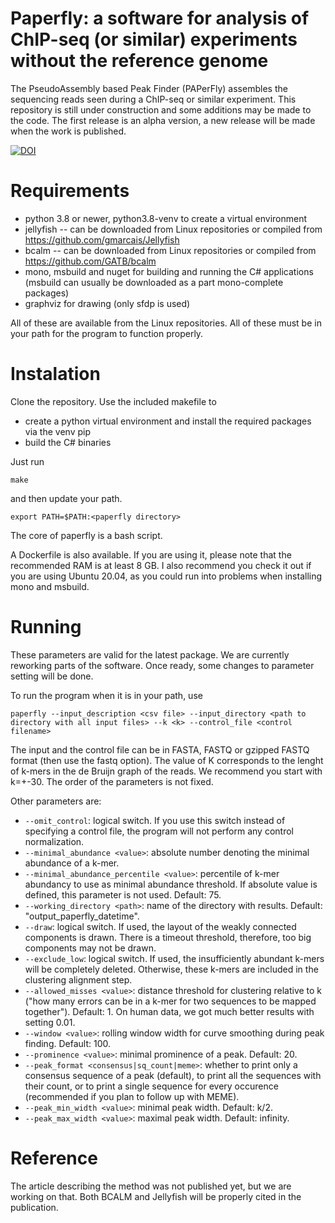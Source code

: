 # Paperfly: a software for analysis of ChIP-seq (or similar) experiments without the reference genome

The PseudoAssembly based Peak Finder (PAPerFly) assembles the sequencing reads seen during a ChIP-seq or similar experiment. 
This repository is still under construction and some additions may be made to the code. The first release is an alpha version, a new release will be made when the work is published.

[![DOI](https://zenodo.org/badge/DOI/10.5281/zenodo.6379332.svg)](https://doi.org/10.5281/zenodo.6379332)


# Requirements
- python 3.8 or newer, python3.8-venv to create a virtual environment
- jellyfish -- can be downloaded from Linux repositories or compiled from https://github.com/gmarcais/Jellyfish
- bcalm -- can be downloaded from Linux repositories or compiled from https://github.com/GATB/bcalm
- mono, msbuild and nuget for building and running the C# applications (msbuild can usually be downloaded as a part mono-complete packages)
- graphviz for drawing (only sfdp is used)

All of these are available from the Linux repositories. All of these must be in your path for the program to function properly.

# Instalation
Clone the repository. Use the included makefile to 
- create a python virtual environment and install the required packages via the venv pip
- build the C# binaries

Just run 
```
make
```
and then update your path. 
```
export PATH=$PATH:<paperfly directory>
```

The core of paperfly is a bash script.

A Dockerfile is also available. If you are using it, please note that the recommended RAM is at least 8 GB. 
I also recommend you check it out if you are using Ubuntu 20.04, as you could run into problems when installing mono and msbuild.

# Running

These parameters are valid for the latest package. We are currently reworking parts of the software. Once ready, some changes to parameter setting will be done.

To run the program when it is in your path, use
```
paperfly --input_description <csv file> --input_directory <path to directory with all input files> --k <k> --control_file <control filename>
```
The input and the control file can be in FASTA, FASTQ or gzipped FASTQ format (then use the fastq option). The value of K corresponds to the lenght of k-mers in the de Bruijn graph of the reads. We recommend you start with k=+-30.
The order of the parameters is not fixed.

Other parameters are:
- ```--omit_control```: logical switch. If you use this switch instead of specifying a control file, the program will not perform any control normalization.
- ```--minimal_abundance <value>```: absolute number denoting the minimal abundance of a k-mer. 
- ```--minimal_abundance_percentile <value>```: percentile of k-mer abundancy to use as minimal abundance threshold. If absolute value is defined, this parameter is not used. Default: 75.
- ```--working_directory <path>```: name of the directory with results. Default: "output_paperfly_datetime".
- ```--draw```: logical switch. If used, the layout of the weakly connected components is drawn. There is a timeout threshold, therefore, too big components may not be drawn.
- ```--exclude_low```: logical switch. If used, the insufficiently abundant k-mers will be completely deleted. Otherwise, these k-mers are included in the clustering alignment step.
- ```--allowed_misses <value>```: distance threshold for clustering relative to k ("how many errors can be in a k-mer for two sequences to be mapped together"). Default: 1. On human data, we got much better results with setting 0.01.
- ```--window <value>```: rolling window width for curve smoothing during peak finding. Default: 100.
- ```--prominence <value>```: minimal prominence of a peak. Default: 20.
- ```--peak_format <consensus|sq_count|meme>```: whether to print only a consensus sequence of a peak (default), to print all the sequences with their count, or to print a single sequence for every occurence (recommended if you plan to follow up with MEME).
- ```--peak_min_width <value>```: minimal peak width. Default: k/2.
- ```--peak_max_width <value>```: maximal peak width. Default: infinity.

# Reference
The article describing the method was not published yet, but we are working on that. Both BCALM and Jellyfish will be properly cited in the publication.
